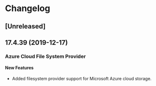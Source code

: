 # Changelog

## [Unreleased]

## 17.4.39 (2019-12-17)

### Azure Cloud File System Provider

#### New Features

- Added filesystem provider support for Microsoft Azure cloud storage.
